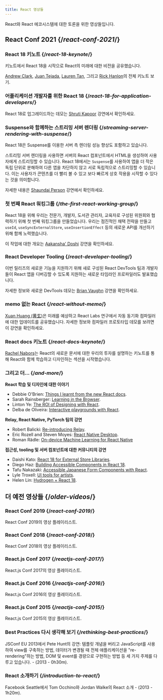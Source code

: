 ```yaml
---
title: React 영상들
---
```


<Intro>

React와 React 에코시스템에 대한 토론을 위한 영상들입니다.

</Intro>

## React Conf 2021 {/*react-conf-2021*/}

### React 18 키노트 {/*react-18-keynote*/}

키노트에서 React 18을 시작으로 React의 미래에 대한 비전을 공유했습니다.

[Andrew Clark](https://twitter.com/acdlite), [Juan Tejada](https://twitter.com/_jstejada), [Lauren Tan](https://twitter.com/potetotes), 그리고 [Rick Hanlon](https://twitter.com/rickhanlonii)의 전체 키노트 보기.

<YouTubeIframe src="https://www.youtube.com/embed/FZ0cG47msEk" title="YouTube video player" />

### 어플리케이션 개발자를 위한 React 18 {/*react-18-for-application-developers*/}

React 18로 업그레이드하는 데모는 [Shruti Kapoor](https://twitter.com/shrutikapoor08) 강연에서 확인하세요.

<YouTubeIframe src="https://www.youtube.com/embed/ytudH8je5ko" title="YouTube video player" />

### Suspense와 함께하는 스트리밍 서버 렌더링 {/*streaming-server-rendering-with-suspense*/}

React 18은 Suspense를 이용한 서버 측 렌더링 성능 향상도 포함하고 있습니다.

스트리밍 서버 렌더링을 사용하면 서버의 React 컴포넌트에서 HTML을 생성하여 사용자에게 스트리밍할 수 있습니다. React 18에서는 `Suspense`를 사용하여 앱을 더 작은 독립 단위로 분해하여 다른 앱을 차단하지 않고 서로 독립적으로 스트리밍할 수 있습니다. 이는 사용자가 콘텐츠를 더 빨리 볼 수 있고 보다 빠르게 상호 작용을 시작할 수 있다는 것을 의미합니다.

자세한 내용은 [Shaundai Person](https://twitter.com/shaundai) 강연에서 확인하세요.

<YouTubeIframe src="https://www.youtube.com/embed/pj5N-Khihgc" title="YouTube video player" />

### 첫 번째 React 워킹그룹 {/*the-first-react-working-group*/}

React 18을 위해 우리는 전문가, 개발자, 도서관 관리자, 교육자로 구성된 위원회와 협력하기 위해 첫 번째 워킹그룹을 만들었습니다. 우리는 점진적인 채택 전략을 만들고 `useId`, `useSyncExternalStore`, `useInsertionEffect` 등의 새로운 API를 개선하기 위해 함께 노력했습니다.

이 작업에 대한 개요는 [Aakansha' Doshi](https://twitter.com/aakansha1216) 강연을 확인하세요.

<YouTubeIframe src="https://www.youtube.com/embed/qn7gRClrC9U" title="YouTube video player" />

### React Developer Tooling {/*react-developer-tooling*/}

이번 릴리즈의 새로운 기능을 지원하기 위해 새로 구성된 React DevTools 팀과 개발자들이 React 앱을 디버깅할 수 있도록 지원하는 새로운 타임라인 프로파일러도 발표했습니다.

자세한 정보와 새로운 DevTools 데모는 [Brian Vaughn](https://twitter.com/brian_d_vaughn) 강연을 확인하세요.

<YouTubeIframe src="https://www.youtube.com/embed/oxDfrke8rZg" title="YouTube video player" />

### memo 없는 React {/*react-without-memo*/}

[Xuan Huang (黄玄)](https://twitter.com/Huxpro)은 미래를 예상하고 React Labs 연구에서 자동 동기화 컴파일러에 대한 업데이트를 공유했습니다. 자세한 정보와 컴파일러 프로토타입 데모를 보려면 이 강연을 확인하세요.

<YouTubeIframe src="https://www.youtube.com/embed/lGEMwh32soc" title="YouTube video player" />

### React docs 키노트 {/*react-docs-keynote*/}

[Rachel Nabors](https://twitter.com/rachelnabors)는 React의 새로운 문서에 대한 우리의 투자를 설명하는 키노트를 통해 React와 함께 학습하고 디자인하는 섹션을 시작했습니다.

<YouTubeIframe src="https://www.youtube.com/embed/mneDaMYOKP8" title="YouTube video player" />

### 그리고 더... {/*and-more*/}

**React 학습 및 디자인에 대한 이야기**

* Debbie O'Brien: [Things I learnt from the new React docs](https://youtu.be/-7odLW_hG7s).
* Sarah Rainsberger: [Learning in the Browser](https://youtu.be/5X-WEQflCL0).
* Linton Ye: [The ROI of Designing with React](https://youtu.be/7cPWmID5XAk).
* Delba de Oliveira: [Interactive playgrounds with React](https://youtu.be/zL8cz2W0z34).

**Relay, React Native, PyTorch 팀의 강연**

* Robert Balicki: [Re-introducing Relay](https://youtu.be/lhVGdErZuN4).
* Eric Rozell and Steven Moyes: [React Native Desktop](https://youtu.be/9L4FFrvwJwY).
* Roman Rädle: [On-device Machine Learning for React Native](https://youtu.be/NLj73vrc2I8)

**접근성, tooling 및 서버 컴포넌트에 대한 커뮤니티의 강연**

* Daishi Kato: [React 18 for External Store Libraries](https://youtu.be/oPfSC5bQPR8).
* Diego Haz: [Building Accessible Components in React 18](https://youtu.be/dcm8fjBfro8).
* Tafu Nakazaki: [Accessible Japanese Form Components with React](https://youtu.be/S4a0QlsH0pU).
* Lyle Troxell: [UI tools for artists](https://youtu.be/b3l4WxipFsE).
* Helen Lin: [Hydrogen + React 18](https://youtu.be/HS6vIYkSNks).

## 더 예전 영상들 {/*older-videos*/}

### React Conf 2019 {/*react-conf-2019*/}

React Conf 2019의 영상 플레이리스트.
<YouTubeIframe title="React Conf 2019" src="https://www.youtube-nocookie.com/embed/playlist?list=PLPxbbTqCLbGHPxZpw4xj_Wwg8-fdNxJRh" />

### React Conf 2018 {/*react-conf-2018*/}

React Conf 2018의 영상 플레이리스트.
<YouTubeIframe title="React Conf 2018" src="https://www.youtube-nocookie.com/embed/playlist?list=PLPxbbTqCLbGE5AihOSExAa4wUM-P42EIJ" />

### React.js Conf 2017 {/*reactjs-conf-2017*/}

React.js Conf 2017의 영상 플레이리스트.
<YouTubeIframe title="React.js Conf 2017" src="https://www.youtube-nocookie.com/embed/playlist?list=PLb0IAmt7-GS3fZ46IGFirdqKTIxlws7e0" />

### React.js Conf 2016 {/*reactjs-conf-2016*/}

React.js Conf 2016의 영상 플레이리스트.
<YouTubeIframe title="React.js Conf 2016" src="https://www.youtube-nocookie.com/embed/playlist?list=PLb0IAmt7-GS0M8Q95RIc2lOM6nc77q1IY" />

### React.js Conf 2015 {/*reactjs-conf-2015*/}

React.js Conf 2015의 영상 플레이리스트.
<YouTubeIframe title="React.js Conf 2015" src="https://www.youtube-nocookie.com/embed/playlist?list=PLb0IAmt7-GS1cbw4qonlQztYV1TAW0sCr" />

### Best Practices 다시 생각해 보기 {/*rethinking-best-practices*/}

JSConf EU 2013에서 Pete Hunt의 강연: 템플릿 개념을 버리고 JavaScript를 사용하여 view를 구축하는 방법, 데이터가 변경될 때 전체 애플리케이션을 "re-rendering"하는 방법, DOM 및 event를 경량으로 구현하는 방법 등 세 가지 주제를 다루고 있습니다. - (2013 - 0h30m).
<YouTubeIframe title="Pete Hunt: React: Rethinking Best Practices - JSConf EU 2013" src="https://www.youtube-nocookie.com/embed/x7cQ3mrcKaY" />

### React 소개하기 {/*introduction-to-react*/}

Facebook Seattle에서 Tom Occhino와 Jordan Walke의 React 소개 - (2013 - 1h20m).
<YouTubeIframe title="Tom Occhino and Jordan Walke introduce React at Facebook Seattle" src="https://www.youtube-nocookie.com/embed/XxVg_s8xAms" />
